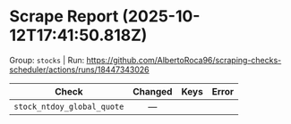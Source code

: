 # Scrape Report (2025-10-12T17:41:50.818Z)

Group: `stocks`  |  Run: https://github.com/AlbertoRoca96/scraping-checks-scheduler/actions/runs/18447343026

| Check | Changed | Keys | Error |
|---|:---:|:--|:--|
| `stock_ntdoy_global_quote` | — |  |  |
